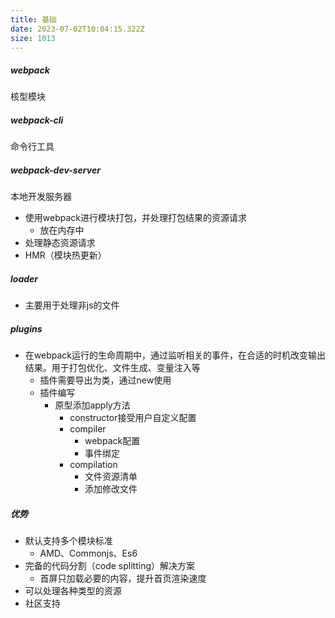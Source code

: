 ```yaml
---
title: 基础
date: 2023-07-02T10:04:15.322Z
size: 1013
---
```

##### webpack

核型模块

##### webpack-cli

命令行工具

##### webpack-dev-server

本地开发服务器

- 使用webpack进行模块打包，并处理打包结果的资源请求
  - 放在内存中
- 处理静态资源请求
- HMR（模块热更新）



##### loader

- 主要用于处理非js的文件

##### plugins

- 在webpack运行的生命周期中，通过监听相关的事件，在合适的时机改变输出结果。用于打包优化、文件生成、变量注入等
  - 插件需要导出为类，通过new使用
  - 插件编写
    - 原型添加apply方法
      - constructor接受用户自定义配置
      - compiler
        - webpack配置
        - 事件绑定
      - compilation
        - 文件资源清单
        - 添加修改文件

##### 优势

- 默认支持多个模块标准
  - AMD、Commonjs、Es6
- 完备的代码分割（code splitting）解决方案
  - 首屏只加载必要的内容，提升首页渲染速度
- 可以处理各种类型的资源
- 社区支持
